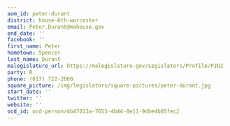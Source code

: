 ```yaml
---
aom_id: peter-durant
district: house-6th-worcester
email: Peter.Durant@mahouse.gov
end_date: ''
facebook: ''
first_name: Peter
hometown: Spencer
last_name: Durant
malegislature_url: https://malegislature.gov/Legislators/Profile/PJD2
party: R
phone: (617) 722-2060
square_picture: /img/legislators/square-pictures/peter-durant.jpg
start_date: ''
twitter: ''
website: ''
ocd_id: ocd-person/db47013a-7653-4b44-8e11-9dbe4b85fec2
---
```

